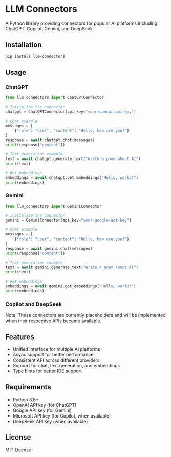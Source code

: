 # LLM Connectors

A Python library providing connectors for popular AI platforms including ChatGPT, Copilot, Gemini, and DeepSeek.

## Installation

```bash
pip install llm-connectors
```

## Usage

### ChatGPT

```python
from llm_connectors import ChatGPTConnector

# Initialize the connector
chatgpt = ChatGPTConnector(api_key="your-openai-api-key")

# Chat example
messages = [
    {"role": "user", "content": "Hello, how are you?"}
]
response = await chatgpt.chat(messages)
print(response["content"])

# Text generation example
text = await chatgpt.generate_text("Write a poem about AI")
print(text)

# Get embeddings
embeddings = await chatgpt.get_embeddings("Hello, world!")
print(embeddings)
```

### Gemini

```python
from llm_connectors import GeminiConnector

# Initialize the connector
gemini = GeminiConnector(api_key="your-google-api-key")

# Chat example
messages = [
    {"role": "user", "content": "Hello, how are you?"}
]
response = await gemini.chat(messages)
print(response["content"])

# Text generation example
text = await gemini.generate_text("Write a poem about AI")
print(text)

# Get embeddings
embeddings = await gemini.get_embeddings("Hello, world!")
print(embeddings)
```

### Copilot and DeepSeek

Note: These connectors are currently placeholders and will be implemented when their respective APIs become available.

## Features

- Unified interface for multiple AI platforms
- Async support for better performance
- Consistent API across different providers
- Support for chat, text generation, and embeddings
- Type hints for better IDE support

## Requirements

- Python 3.8+
- OpenAI API key (for ChatGPT)
- Google API key (for Gemini)
- Microsoft API key (for Copilot, when available)
- DeepSeek API key (when available)

## License

MIT License
